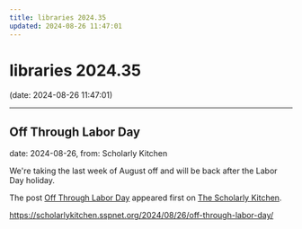 ```yaml
---
title: libraries 2024.35
updated: 2024-08-26 11:47:01
---
```


# libraries 2024.35

(date: 2024-08-26 11:47:01)

---

## Off Through Labor Day

date: 2024-08-26, from: Scholarly Kitchen

<p>We're taking the last week of August off and will be back after the Labor Day holiday. </p>
<p>The post <a href="https://scholarlykitchen.sspnet.org/2024/08/26/off-through-labor-day/">Off Through Labor Day</a> appeared first on <a href="https://scholarlykitchen.sspnet.org">The Scholarly Kitchen</a>.</p>
 

<https://scholarlykitchen.sspnet.org/2024/08/26/off-through-labor-day/>

